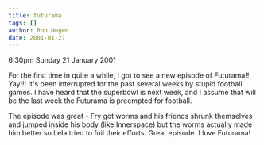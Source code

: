 ```yaml
---
title: futurama
tags: []
author: Rob Nugen
date: 2001-01-21
---
```


<p class=date>6:30pm Sunday 21 January 2001</p>

<p>For the first time in quite a while, I got to see a new episode of
Futurama!!  Yay!!!  It's been interrupted for the past several weeks
by stupid football games.  I have heard that the superbowl is next
week, and I assume that will be the last week the Futurama is
preempted for football.</p>

<p>The episode was great - Fry got worms and his friends shrunk
themselves and jumped inside his body (like Innerspace) but the worms
actually made him better so Lela tried to foil their efforts.  Great
episode.  I love Futurama!</p>


